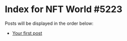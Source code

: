 # Index for NFT World #5223
Posts will be displayed in the order below:

- [Your first post](./001-first.md)

